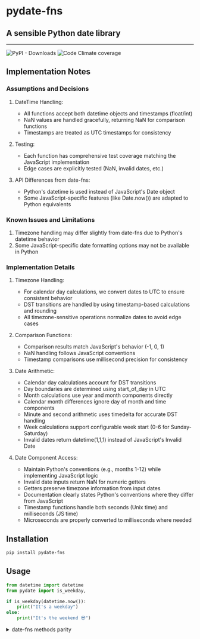 # pydate-fns

## A sensible Python date library

---

![PyPI - Downloads](https://img.shields.io/pypi/dm/pydate-fns)
![Code Climate coverage](https://img.shields.io/codeclimate/coverage/yashvesikar/pydate-fns)

## Implementation Notes

### Assumptions and Decisions

1. DateTime Handling:
   - All functions accept both datetime objects and timestamps (float/int)
   - NaN values are handled gracefully, returning NaN for comparison functions
   - Timestamps are treated as UTC timestamps for consistency

2. Testing:
   - Each function has comprehensive test coverage matching the JavaScript implementation
   - Edge cases are explicitly tested (NaN, invalid dates, etc.)

3. API Differences from date-fns:
   - Python's datetime is used instead of JavaScript's Date object
   - Some JavaScript-specific features (like Date.now()) are adapted to Python equivalents

### Known Issues and Limitations

1. Timezone handling may differ slightly from date-fns due to Python's datetime behavior
2. Some JavaScript-specific date formatting options may not be available in Python

### Implementation Details

1. Timezone Handling:
   - For calendar day calculations, we convert dates to UTC to ensure consistent behavior
   - DST transitions are handled by using timestamp-based calculations and rounding
   - All timezone-sensitive operations normalize dates to avoid edge cases

2. Comparison Functions:
   - Comparison results match JavaScript's behavior (-1, 0, 1)
   - NaN handling follows JavaScript conventions
   - Timestamp comparisons use millisecond precision for consistency

3. Date Arithmetic:
   - Calendar day calculations account for DST transitions
   - Day boundaries are determined using start_of_day in UTC
   - Month calculations use year and month components directly
   - Calendar month differences ignore day of month and time components
   - Minute and second arithmetic uses timedelta for accurate DST handling
   - Week calculations support configurable week start (0-6 for Sunday-Saturday)
   - Invalid dates return datetime(1,1,1) instead of JavaScript's Invalid Date

4. Date Component Access:
   - Maintain Python's conventions (e.g., months 1-12) while implementing JavaScript logic
   - Invalid date inputs return NaN for numeric getters
   - Getters preserve timezone information from input dates
   - Documentation clearly states Python's conventions where they differ from JavaScript
   - Timestamp functions handle both seconds (Unix time) and milliseconds (JS time)
   - Microseconds are properly converted to milliseconds where needed

## Installation

```bash
pip install pydate-fns
```

## Usage

```python
from datetime import datetime
from pydate import is_weekday,

if is_weekday(datetime.now()):
    print("It's a weekday")
else:
    print("It's the weekend 😎")
```

<details>
    <summary>date-fns methods parity</summary>
    <!-- methods -->

### method

---

- [x] add
- [ ] addBusinessDays
- [x] addDays
- [x] addHours
- [ ] addISOWeekYears
- [x] addMilliseconds
- [x] addMinutes
- [x] addMonths
- [ ] addQuarters
- [x] addSeconds
- [x] addWeeks
- [x] addYears
- [ ] areIntervalsOverlapping
- [ ] clamp
- [ ] closestIndexTo
- [x] closestTo
- [x] compareAsc
- [x] compareDesc
- [ ] constants
- [ ] constructFrom
- [ ] daysToWeeks
- [ ] differenceInBusinessDays
- [x] differenceInCalendarDays
- [ ] differenceInCalendarISOWeekYears
- [ ] differenceInCalendarISOWeeks
- [x] differenceInCalendarMonths
- [ ] differenceInCalendarQuarters
- [x] differenceInCalendarWeeks
- [ ] differenceInCalendarYears
- [ ] differenceInDays
- [ ] differenceInHours
- [ ] differenceInISOWeekYears
- [x] differenceInMilliseconds
- [ ] differenceInMinutes
- [ ] differenceInMonths
- [ ] differenceInQuarters
- [x] differenceInSeconds
- [ ] differenceInWeeks
- [ ] differenceInYears
- [ ] eachDayOfInterval
- [ ] eachHourOfInterval
- [ ] eachMinuteOfInterval
- [ ] eachMonthOfInterval
- [ ] eachQuarterOfInterval
- [ ] eachWeekOfInterval
- [ ] eachWeekendOfInterval
- [ ] eachWeekendOfMonth
- [ ] eachWeekendOfYear
- [ ] eachYearOfInterval
- [ ] endOfDay
- [ ] endOfDecade
- [ ] endOfHour
- [ ] endOfISOWeek
- [ ] endOfISOWeekYear
- [ ] endOfMinute
- [ ] endOfMonth
- [ ] endOfQuarter
- [ ] endOfSecond
- [ ] endOfToday
- [ ] endOfTomorrow
- [ ] endOfWeek
- [ ] endOfYear
- [ ] endOfYesterday
- [ ] format
- [ ] formatDistance
- [ ] formatDistanceStrict
- [ ] formatDistanceToNow
- [ ] formatDistanceToNowStrict
- [ ] formatDuration
- [ ] formatISO
- [ ] formatISO9075
- [ ] formatISODuration
- [ ] formatRFC3339
- [ ] formatRFC7231
- [ ] formatRelative
- [ ] fp
- [ ] fromUnixTime
- [x] getDate
- [ ] getDay
- [ ] getDayOfYear
- [ ] getDaysInMonth
- [ ] getDaysInYear
- [ ] getDecade
- [ ] getDefaultOptions
- [x] getHours
- [ ] getISODay
- [ ] getISOWeek
- [ ] getISOWeekYear
- [ ] getISOWeeksInYear
- [x] getMilliseconds
- [x] getMinutes
- [x] getMonth
- [ ] getOverlappingDaysInIntervals
- [ ] getQuarter
- [x] getSeconds
- [x] getTime
- [x] getUnixTime
- [ ] getWeek
- [ ] getWeekOfMonth
- [ ] getWeekYear
- [ ] getWeeksInMonth
- [x] getYear
- [ ] hoursToMilliseconds
- [ ] hoursToMinutes
- [ ] hoursToSeconds
- [ ] intervalToDuration
- [ ] intlFormat
- [ ] intlFormatDistance
- [x] isAfter
- [x] isBefore
- [x] isDate
- [x] isEqual
- [x] isExists
- [x] isFirstDayOfMonth
- [x] isFriday
- [ ] isFuture
- [x] isLastDayOfMonth
- [x] isLeapYear
- [ ] isMatch
- [x] isMonday
- [ ] isPast
- [x] isSameDay
- [x] isSameHour
- [ ] isSameISOWeek
- [ ] isSameISOWeekYear
- [x] isSameMinute
- [x] isSameMonth
- [ ] isSameQuarter
- [ ] isSameSecond
- [ ] isSameWeek
- [x] isSameYear
- [x] isSaturday
- [x] isSunday
- [ ] isThisHour
- [ ] isThisISOWeek
- [ ] isThisMinute
- [ ] isThisMonth
- [ ] isThisQuarter
- [ ] isThisSecond
- [ ] isThisWeek
- [ ] isThisYear
- [x] isThursday
- [ ] isToday
- [ ] isTomorrow
- [x] isTuesday
- [ ] isValid
- [x] isWednesday
- [ ] isWeekend
- [ ] isWithinInterval
- [ ] isYesterday
- [ ] lastDayOfDecade
- [ ] lastDayOfISOWeek
- [ ] lastDayOfISOWeekYear
- [ ] lastDayOfMonth
- [ ] lastDayOfQuarter
- [ ] lastDayOfWeek
- [ ] lastDayOfYear
- [ ] lightFormat
- [ ] locale
- [ ] max
- [ ] milliseconds
- [ ] millisecondsToHours
- [ ] millisecondsToMinutes
- [ ] millisecondsToSeconds
- [ ] min
- [ ] minutesToHours
- [ ] minutesToMilliseconds
- [ ] minutesToSeconds
- [ ] monthsToQuarters
- [ ] monthsToYears
- [ ] nextDay
- [ ] nextFriday
- [ ] nextMonday
- [ ] nextSaturday
- [ ] nextSunday
- [ ] nextThursday
- [ ] nextTuesday
- [ ] nextWednesday
- [ ] parse
- [ ] parseISO
- [ ] parseJSON
- [ ] previousDay
- [ ] previousFriday
- [ ] previousMonday
- [ ] previousSaturday
- [ ] previousSunday
- [ ] previousThursday
- [ ] previousTuesday
- [ ] previousWednesday
- [ ] quartersToMonths
- [ ] quartersToYears
- [ ] roundToNearestMinutes
- [ ] secondsToHours
- [ ] secondsToMilliseconds
- [ ] secondsToMinutes
- [ ] set
- [ ] setDate
- [ ] setDay
- [ ] setDayOfYear
- [ ] setDefaultOptions
- [ ] setHours
- [ ] setISODay
- [ ] setISOWeek
- [ ] setISOWeekYear
- [ ] setMilliseconds
- [ ] setMinutes
- [ ] setMonth
- [ ] setQuarter
- [ ] setSeconds
- [ ] setWeek
- [ ] setWeekYear
- [ ] setYear
- [x] startOfDay
- [ ] startOfDecade
- [x] startOfHour
- [ ] startOfISOWeek
- [ ] startOfISOWeekYear
- [ ] startOfMinute
- [ ] startOfMonth
- [ ] startOfQuarter
- [ ] startOfSecond
- [ ] startOfToday
- [ ] startOfTomorrow
- [x] startOfWeek
- [ ] startOfWeekYear
- [ ] startOfYear
- [ ] startOfYesterday
- [x] sub
- [ ] subBusinessDays
- [x] subDays
- [ ] subHours
- [ ] subISOWeekYears
- [ ] subMilliseconds
- [ ] subMinutes
- [x] subMonths
- [ ] subQuarters
- [ ] subSeconds
- [ ] subWeeks
- [ ] subYears
- [x] toDate
- [ ] transpose
- [ ] weeksToDays
- [ ] yearsToMonths
- [ ] yearsToQuarters
      <!-- /methods -->
      </details>
